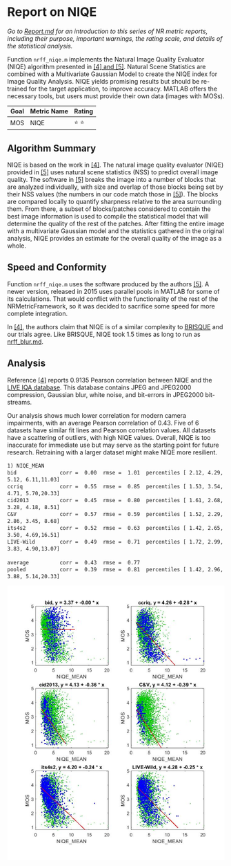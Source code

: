 # Report on NIQE

_Go to [Report.md](Report.md) for an introduction to this series of NR metric reports, including their purpose, important warnings, the rating scale, and details of the statistical analysis._ 

Function `nrff_niqe.m` implements the Natural Image Quality Evaluator (NIQE) algorithm presented in [[4] and [5]](Publications.md). Natural Scene Statistics are combined with a Multivariate Gaussian Model to create the NIQE index for Image Quality Analysis. NIQE yields promising results but should be re-trained for the target application, to improve accuracy. MATLAB offers the necessary tools, but users must provide their own data (images with MOSs). 

Goal|Metric Name|Rating
----|-----------|------
MOS|NIQE|:star: :star:

## Algorithm Summary
NIQE is based on the work in [[4]](Publications.md). The natural image quality evaluator (NIQE) provided in [[5]](Publications.md) uses natural scene statistics (NSS) to predict overall image quality. The software in [[5]](Publications.md) breaks the image into a number of blocks that are analyzed individually, with size and overlap of those blocks being set by their NSS values (the numbers in our code match those in [[5]](Publications.md)). The blocks are compared locally to quantify sharpness relative to the area surrounding them. From there, a subset of blocks/patches considered to contain the best image information is used to compile the statistical model that will determine the quality of the rest of the patches. After fitting the entire image with a multivariate Gaussian model and the statistics gathered in the original analysis, NIQE provides an estimate for the overall quality of the image as a whole. 

## Speed and Conformity
Function `nrff_niqe.m` uses the software produced by the authors [[5]](Publications.md). A newer version, released in 2015 uses parallel pools in MATLAB for some of its calculations. That would conflict with the functionality of the rest of the NRMetricFramework, so it was decided to sacrifice some speed for more complete integration. 

In [[4]](Publications.md), the authors claim that NIQE is of a similar complexity to [BRISQUE](ReportBrisque.md) and our trials agree. Like BRISQUE, NIQE took 1.5 times as long to run as [nrff_blur.md](ReportBlur.md). 

## Analysis
Reference [[4]](Publications.md) reports 0.9135 Pearson correlation between NIQE and the [LIVE IQA database](https://live.ece.utexas.edu/research/Quality/subjective.htm). This database contains JPEG and JPEG2000 compression, Gaussian blur, white noise, and bit-errors in JPEG2000 bit-streams. 

Our analysis shows much lower correlation for modern camera impairments, with an average Pearson correlation of 0.43. Five of 6 datasets have similar fit lines and Pearson correlation values. All datasets have a scattering of outliers, with high NIQE values. Overall, NIQE is too inaccurate for immediate use but may serve as the starting point for future research. Retraining with a larger dataset might make NIQE more resilient.

```
1) NIQE_MEAN 
bid              corr =  0.00  rmse =  1.01  percentiles [ 2.12, 4.29, 5.12, 6.11,11.03]
ccriq            corr =  0.55  rmse =  0.85  percentiles [ 1.53, 3.54, 4.71, 5.70,20.33]
cid2013          corr =  0.45  rmse =  0.80  percentiles [ 1.61, 2.68, 3.28, 4.18, 8.51]
C&V              corr =  0.57  rmse =  0.59  percentiles [ 1.52, 2.29, 2.86, 3.45, 8.68]
its4s2           corr =  0.52  rmse =  0.63  percentiles [ 1.42, 2.65, 3.50, 4.69,16.51]
LIVE-Wild        corr =  0.49  rmse =  0.71  percentiles [ 1.72, 2.99, 3.83, 4.90,13.07]

average          corr =  0.43  rmse =  0.77
pooled           corr =  0.39  rmse =  0.81  percentiles [ 1.42, 2.96, 3.88, 5.14,20.33]
```
![](images/report_niqe.jpg)
